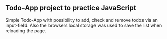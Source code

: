 <h2>Todo-App project to practice JavaScript</h2>
<p>Simple Todo-App with possibility to add, check and remove todos via an input-field. Also the browsers local storage was used to save the list when reloading the page.</p>
